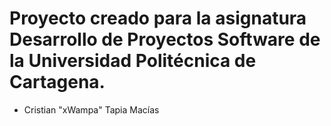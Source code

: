 # Proyecto creado para la asignatura Desarrollo de Proyectos Software de la Universidad Politécnica de Cartagena.

* Cristian "xWampa" Tapia Macías
